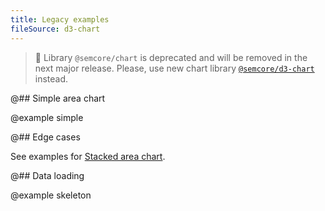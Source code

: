 ```yaml
---
title: Legacy examples
fileSource: d3-chart
---
```


> 🚨 Library `@semcore/chart` is deprecated and will be removed in the next major release. Please, use new chart library [`@semcore/d3-chart`](/data-display/area-chart/area-chart-d3-code/) instead.

@## Simple area chart

@example simple

@## Edge cases

See examples for [Stacked area chart](/data-display/stacked-area-chart/stacked-area-chart-recharts-code/).

@## Data loading

@example skeleton
